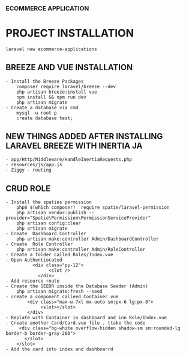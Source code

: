 ### ECOMMERCE  APPLICATION

# PROJECT INSTALLATION
    laravel new ecommerce-applications

## BREEZE  AND VUE  INSTALLATION
    - Install the Breeze Packages
        composer require laravel/breeze --dev
        php artisan breeze:install vue
        npm install && npm run dev
        php artisan migrate
    - Create a database via cmd
        mysql -u root p
        create database test;

## NEW THINGS ADDED AFTER INSTALLING LARAVEL BREEZE WITH INERTIA JA
    - app/Http/Middleware/HandleInertiaRequests.php
    - resources/js/app.js
    - Ziggy - routing

## CRUD ROLE
    - Install the spaties permission
        php8 $(which composer)  require spatie/laravel-permission
        php artisan vendor:publish --provider="Spatie\Permission\PermissionServiceProvider"
        php artisan config:clear
        php artisan migrate
    - Create  Dashboard Controller
        php artisan make:controller Admin/DashboardController
    - Create  Role Controller
        php artisan make:controller Admin/RoleController
    - Create a folder called Roles/Index.vue
    - Open Authentiocated 
              <div class="py-12">
                    <slot />
                </div>
    - Add resource route
    - Create the SEEDR inside the Database Seeder (Admin)
        php artisan migrate:fresh --seed
    - create a component calleed Container.vue
            <div class="max-w-7xl mx-auto sm:px-6 lg:px-8">
                 <slot></slot>
            </div>
    - Replate with Container in dashboard and inn Role/Index.vue
    - Create another Card/Card.vue file . ttake the code 
         <div class="bg-white overflow-hidden shadow-sm sm:rounded-lg border-b border-gray-200">
           </slot>
        </slot>
    - Add the card into index and dashboarrd
        
    
        
